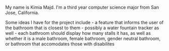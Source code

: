 My name is Kimia Majd. I'm a third year computer science major from San Jose, California. 

Some ideas I have for the project include 
    - a feature that informs the user of the bathroom that is closest to them
    - possibly a water fountain tracker as well
    - each bathroom should display how many stalls it has, as well as whether it is a male bathroom, female bathroom,
      gender neutral bathroom, or bathroom that accomodates those with disabilites



